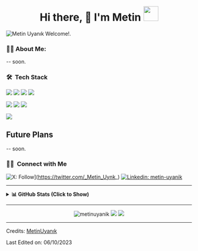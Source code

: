<h1 align="center">Hi there, 👋 I'm Metin <img height="40" src="https://emoji.gg/assets/emoji/7333-parrotdance.gif"></h1>

![Metin Uyanık Welcome!.](https://media.discordapp.net/attachments/825776443153055795/1159609770660069396/WELCOME_1.png?ex=6531a5c1&is=651f30c1&hm=42d1a423ca1487e6c2a06089d680c09d6fe567962e854a61978f85796f6a891e&=&width=2262&height=754)

### 👨‍💻 About Me:

-- soon.

### 🛠 &nbsp;Tech Stack
![](https://img.shields.io/badge/GitHub-Git-informational?style=flat&logo=git&logoColor=white&color=red)
![](https://img.shields.io/badge/OS-Mac-informational?style=flat&logo=apple&logoColor=white&color=gray)
![](https://img.shields.io/badge/OS-Windows-informational?style=flat&logo=windows&logoColor=white&color=blue)
![](https://img.shields.io/badge/OS-Linux-informational?style=flat&logo=linux&logoColor=white&color=black)

![](https://img.shields.io/badge/Code-Swift-informational?style=flat&logo=swift&logoColor=white&color=orange)
![](https://img.shields.io/badge/Code-HTML5-informational?style=flat&logo=html5&logoColor=white&color=orange)
![](https://img.shields.io/badge/Code-CSS3-informational?style=flat&logo=css3&logoColor=white&color=blue)

![](https://img.shields.io/badge/IDE-Xcode-informational?style=flat&logo=xcode&logoColor=white&color=blue)

## Future Plans
  
-- soon.

### 🤝🏻 &nbsp;Connect with Me

![X: Follow](https://img.shields.io/twitter/follow/_Metin_Uynk_style=social)](https://twitter.com/_Metin_Uynk_)
[![Linkedin: metin-uyanik](https://img.shields.io/badge/-metinuyanik-blue?style=flat-square&logo=Linkedin&logoColor=white&link=https://www.linkedin.com/in/metin-uyanik/)](https://www.linkedin.com/in/metin-uyanik/)


------
<details>
<summary> <b>📊 GitHub Stats (Click to Show)</b></summary>
<p align="left">
  <img align="center" src="https://github-readme-stats.vercel.app/api?username=metinuyanik&include_all_commits=true&count_private=true&show_icons=true&line_height=20&title_color=7A7ADB&icon_color=2234AE&text_color=D3D3D3&bg_color=0,000000,130F40" alt="Metin Uyanık's Github Stats"></p>
<p align="right"> 
<img align="center" width="450" height="150" src="https://github-readme-stats.vercel.app/api/top-langs/?username=metinuyanik&layout=compact&hide=HTML&langs_count=10&bg_color=0,000000,130F40&theme=react"/>
</p>
</details>

------
<p align="center">
<img src="https://komarev.com/ghpvc/?username=metinuyanik" alt="metinuyanik" /> 
<a href="https://github.com/metinuyanik/"><img src="https://img.shields.io/github/followers/metinuyanik?style=flat-square?color=%234CC61E&label=GitHub%20Followers%20"/></a>
<a href="https://github.com/metinuyanik/"><img src="https://img.shields.io/github/last-commit/metinuyanik/metinuyanik?style=flat-square?color=white&label=Last%20Updated%20"/></a>
</p>

------

Credits: [MetinUyanık](https://github.com/metinuyanik)

Last Edited on: 06/10/2023